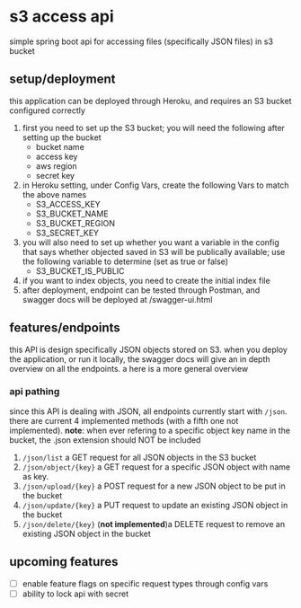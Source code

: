 # s3 access api #
simple spring boot api for accessing files (specifically JSON files) in s3 bucket

## setup/deployment ##
this application can be deployed through Heroku, and requires an S3 bucket configured correctly
1. first you need to set up the S3 bucket; you will need the following after setting up the bucket
    - bucket name
    - access key
    - aws region
    - secret key
1. in Heroku setting, under Config Vars, create the following Vars to match the above names
    - S3_ACCESS_KEY
    - S3_BUCKET_NAME
    - S3_BUCKET_REGION
    - S3_SECRET_KEY
1. you will also need to set up whether you want a variable in the config that says whether objected saved in S3 will be publically available; use the following variable to determine (set as true or false)
    - S3_BUCKET_IS_PUBLIC
1. if you want to index objects, you need to create the initial index file
1. after deployment, endpoint can be tested through Postman, and swagger docs will be deployed at /swagger-ui.html 

## features/endpoints ##
this API is design specifically JSON objects stored on S3. when you deploy the application, or run it locally, the swagger docs will give an in depth overview on all the endpoints. a here is a more general overview

### api pathing ###
since this API is dealing with JSON, all endpoints currently start with ```/json```. there are current 4 implemented methods (with a fifth one not implemented). __note__: when ever refering to a specific object key name in the bucket, the .json extension should NOT be included
1. ```/json/list``` a GET request for all JSON objects in the S3 bucket
1. ```/json/object/{key}``` a GET request for a specific JSON object with name as key.
1. ```/json/upload/{key}``` a POST request for a new JSON object to be put in the bucket
1. ```/json/update/{key}``` a PUT request to update an existing JSON object in the bucket
1. ```/json/delete/{key}``` (**not implemented**)a DELETE request to remove an existing JSON object in the bucket

## upcoming features ##
- [ ] enable feature flags on specific request types through config vars
- [ ] ability to lock api with secret

